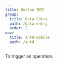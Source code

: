 ```yaml
---
title: Button 按钮
group:
  title: Data Entry
  path: /data-entry
  order: 2
nav:
  title: antd-mobile
  path: /antd
---
```


To trigger an operation.

<code src="./demos/basic.tsx" />

<code src="./demos/complex.tsx" />

<API/>